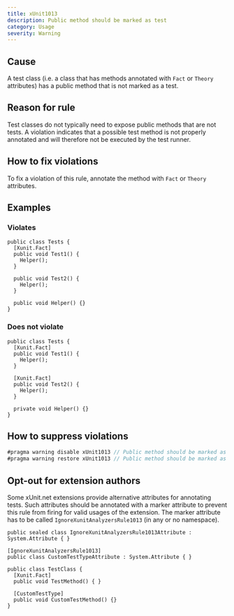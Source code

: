 ```yaml
---
title: xUnit1013
description: Public method should be marked as test
category: Usage
severity: Warning
---
```


## Cause

A test class (i.e. a class that has methods annotated with `Fact` or `Theory` attributes) has a public method that is not marked as a test.

## Reason for rule

Test classes do not typically need to expose public methods that are not tests. A violation indicates that a possible test method is not properly annotated and will therefore not be executed by the test runner.

## How to fix violations

To fix a violation of this rule, annotate the method with `Fact` or `Theory` attributes.

## Examples

### Violates

```
public class Tests {
  [Xunit.Fact]
  public void Test1() {
    Helper();
  }

  public void Test2() {
    Helper();
  }

  public void Helper() {}
}
```

### Does not violate

```
public class Tests {
  [Xunit.Fact]
  public void Test1() {
    Helper();
  }

  [Xunit.Fact]
  public void Test2() {
    Helper();
  }

  private void Helper() {}
}
```

## How to suppress violations

```csharp
#pragma warning disable xUnit1013 // Public method should be marked as test
#pragma warning restore xUnit1013 // Public method should be marked as test
```

## Opt-out for extension authors

Some xUnit.net extensions provide alternative attributes for annotating tests. Such attributes should be annotated with a marker attribute to prevent this rule from firing for valid usages of the extension. The marker attribute has to be called `IgnoreXunitAnalyzersRule1013` (in any or no namespace).

```
public sealed class IgnoreXunitAnalyzersRule1013Attribute : System.Attribute { }

[IgnoreXunitAnalyzersRule1013]
public class CustomTestTypeAttribute : System.Attribute { }

public class TestClass {
  [Xunit.Fact]
  public void TestMethod() { }
  
  [CustomTestType]
  public void CustomTestMethod() {}
}
```
